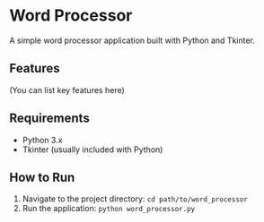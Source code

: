 # Word Processor

A simple word processor application built with Python and Tkinter.

## Features
(You can list key features here)

## Requirements
- Python 3.x
- Tkinter (usually included with Python)

## How to Run
1. Navigate to the project directory: `cd path/to/word_processor`
2. Run the application: `python word_processor.py`
